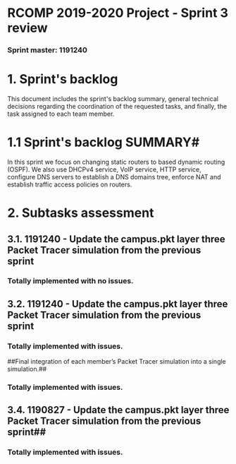 RCOMP 2019-2020 Project - Sprint 3 review
=========================================
### Sprint master: 1191240 ###
# 1. Sprint's backlog #
This document includes the sprint's backlog summary, general technical decisions regarding the coordination of the requested tasks, and finally, the task assigned to each team member.

# 1.1 Sprint's backlog SUMMARY#

In this sprint we focus on changing static routers to based dynamic routing (OSPF). We also use DHCPv4 service, VoIP service, HTTP service, configure DNS servers to establish a DNS domains tree, enforce NAT and establish traffic access policies on routers.

# 2. Subtasks assessment #

## 3.1. 1191240 - Update the campus.pkt layer three Packet Tracer simulation from the previous sprint #
### Totally implemented with no issues. ###

## 3.2. 1191240 - Update the campus.pkt layer three Packet Tracer simulation from the previous sprint ##
### Totally implemented with issues. ###

##Final integration of each member’s Packet Tracer simulation into a single simulation.##
### Totally implemented with issues. ###

## 3.4. 1190827 - Update the campus.pkt layer three Packet Tracer simulation from the previous sprint##
### Totally implemented with issues. ###

